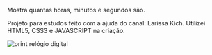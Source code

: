 Mostra quantas horas, minutos e segundos são. 

Projeto para estudos feito com a ajuda do canal: Larissa Kich. Utilizei HTML5, CSS3 e JAVASCRIPT na criação.

![print relógio digital](https://user-images.githubusercontent.com/97044017/192109875-56514ac4-0e1d-41b5-9dc4-678c5fb6330d.png)